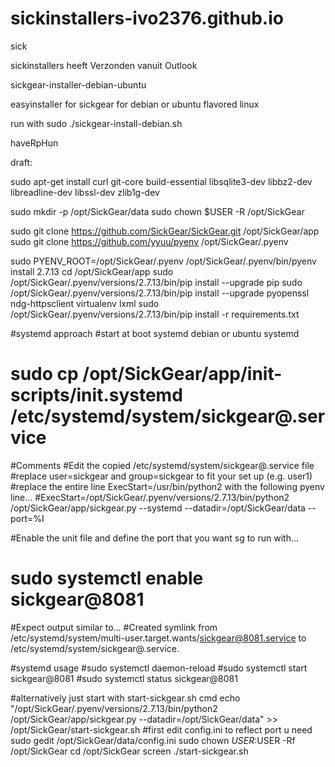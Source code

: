 # sickinstallers-ivo2376.github.io

 sick

sickinstallers heeft Verzonden vanuit Outlook

sickgear-installer-debian-ubuntu

easyinstaller for sickgear for debian or ubuntu flavored linux

run with sudo ./sickgear-install-debian.sh

haveRpHun

draft:

sudo apt-get install curl git-core build-essential libsqlite3-dev libbz2-dev libreadline-dev libssl-dev zlib1g-dev

sudo mkdir -p /opt/SickGear/data
sudo chown $USER -R /opt/SickGear

sudo git clone https://github.com/SickGear/SickGear.git /opt/SickGear/app
sudo git clone https://github.com/yyuu/pyenv /opt/SickGear/.pyenv

sudo PYENV_ROOT=/opt/SickGear/.pyenv /opt/SickGear/.pyenv/bin/pyenv install 2.7.13
cd /opt/SickGear/app
sudo /opt/SickGear/.pyenv/versions/2.7.13/bin/pip install --upgrade pip
sudo /opt/SickGear/.pyenv/versions/2.7.13/bin/pip install --upgrade pyopenssl ndg-httpsclient virtualenv lxml
sudo /opt/SickGear/.pyenv/versions/2.7.13/bin/pip install -r requirements.txt

#systemd approach
#start at boot systemd debian or ubuntu systemd
# sudo cp /opt/SickGear/app/init-scripts/init.systemd /etc/systemd/system/sickgear@.service

#Comments
#Edit the copied /etc/systemd/system/sickgear@.service file
#replace user=sickgear and group=sickgear to fit your set up (e.g. user1)
#replace the entire line ExecStart=/usr/bin/python2 with the following pyenv line...
#ExecStart=/opt/SickGear/.pyenv/versions/2.7.13/bin/python2 /opt/SickGear/app/sickgear.py --systemd --datadir=/opt/SickGear/data --port=%I

#Enable the unit file and define the port that you want sg to run with...
# sudo systemctl enable sickgear@8081
#Expect output similar to...
#Created symlink from /etc/systemd/system/multi-user.target.wants/sickgear@8081.service to /etc/systemd/system/sickgear@.service.

#systemd usage
#sudo systemctl daemon-reload
#sudo systemctl start sickgear@8081
#sudo systemctl status sickgear@8081

#alternatively just start with start-sickgear.sh cmd
echo "/opt/SickGear/.pyenv/versions/2.7.13/bin/python2 /opt/SickGear/app/sickgear.py --datadir=/opt/SickGear/data" >> /opt/SickGear/start-sickgear.sh
#first edit config.ini to reflect port u need
sudo gedit /opt/SickGear/data/config.ini
sudo chown $USER:$USER -Rf /opt/SickGear
cd /opt/SickGear
screen ./start-sickgear.sh


